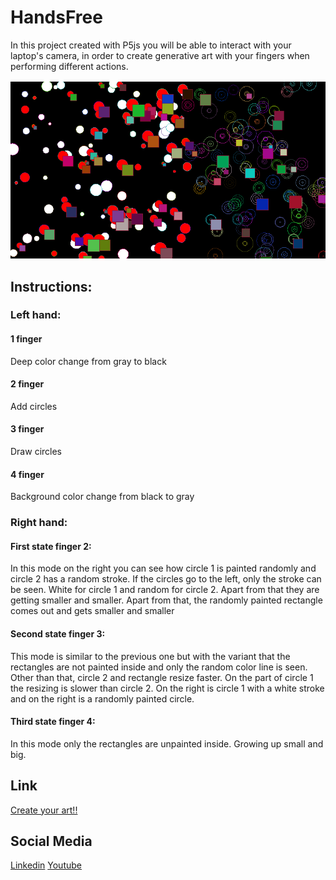 # HandsFree

In this project created with P5js you will be able to interact with your laptop's camera, in order to create generative art with your fingers when performing different actions.<br>


![HandsFree](https://github.com/orc99/HandsFree_p5js/blob/main/Hands_Codi_Bo_2021_11_18_20_05_47/HandsFree.png)
## Instructions:

### Left hand:
#### 1 finger
Deep color change from gray to black
#### 2 finger
Add circles
#### 3 finger
Draw circles
#### 4 finger
Background color change from black to gray

### Right hand:
#### First state finger 2:
In this mode on the right you can see how circle 1 is painted randomly and circle 2 has a random stroke.
If the circles go to the left, only the stroke can be seen. White for circle 1 and random for circle 2.
Apart from that they are getting smaller and smaller.
Apart from that, the randomly painted rectangle comes out and gets smaller and smaller

#### Second state finger 3:
This mode is similar to the previous one but with the variant that the rectangles are not painted inside and only the random color line is seen.
Other than that, circle 2 and rectangle resize faster.
On the part of circle 1 the resizing is slower than circle 2.
On the right is circle 1 with a white stroke and on the right is a randomly painted circle.

#### Third state finger 4:
In this mode only the rectangles are unpainted inside. Growing up small and big.

## Link
[Create your art!!](https://editor.p5js.org/oriolroviracodina/sketches/VjwYNo6gs)
## Social Media
[Linkedin](https://www.linkedin.com/in/oriol-rovira-codina-833317121/)
[Youtube](https://www.youtube.com/channel/UC8I2B5snNvJwBQyRlXJMlSg)
